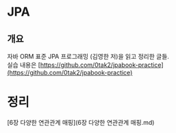 # JPA

## 개요

자바 ORM 표준 JPA 프로그래밍 (김영한 저)을 읽고 정리한 글들.  
실습 내용은 [https://github.com/0tak2/jpabook-practice](https://github.com/0tak2/jpabook-practice)

# 정리

[6장 다양한 연관관계 매핑](6장 다양한 연관관계 매핑.md)
